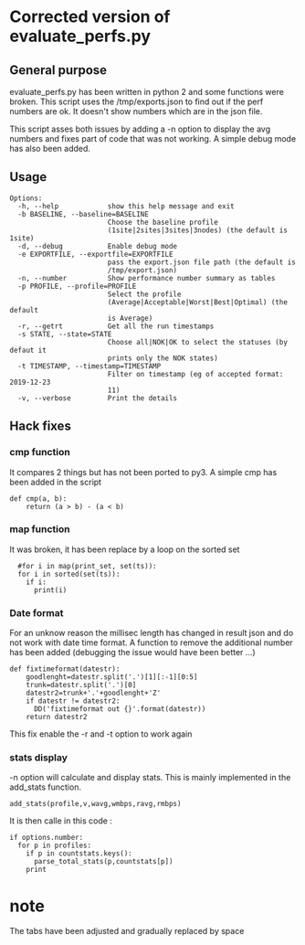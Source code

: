 # Corrected version of evaluate_perfs.py

## General purpose
evaluate_perfs.py has been written in python 2 and some functions were broken.
This script uses the /tmp/exports.json to find out if the perf numbers are ok.
It doesn't show numbers which are in the json file.

This script asses both issues by adding a -n option to display the avg numbers and fixes part of code that was not working.
A simple debug mode has also been added.

## Usage 

```
Options:
  -h, --help            show this help message and exit
  -b BASELINE, --baseline=BASELINE
                        Choose the baseline profile
                        (1site|2sites|3sites|3nodes) (the default is 1site)
  -d, --debug           Enable debug mode
  -e EXPORTFILE, --exportfile=EXPORTFILE
                        pass the export.json file path (the default is
                        /tmp/export.json)
  -n, --number          Show performance number summary as tables
  -p PROFILE, --profile=PROFILE
                        Select the profile
                        (Average|Acceptable|Worst|Best|Optimal) (the default
                        is Average)
  -r, --getrt           Get all the run timestamps
  -s STATE, --state=STATE
                        Choose all|NOK|OK to select the statuses (by defaut it
                        prints only the NOK states)
  -t TIMESTAMP, --timestamp=TIMESTAMP
                        Filter on timestamp (eg of accepted format: 2019-12-23
                        11)
  -v, --verbose         Print the details

```

## Hack fixes
### cmp function 
It compares 2 things but has not been ported to py3.
A simple cmp has been added in the script
```
def cmp(a, b):
    return (a > b) - (a < b)
```
### map function 
It was broken, it has been replace by a loop on the sorted set

```
  #for i in map(print_set, set(ts)):
  for i in sorted(set(ts)):
    if i:
      print(i)
```

### Date format 
For an unknow reason the millisec length has changed in result json and do not work with date time format.
A function to remove the additional number has been added (debugging the issue would have been better ...)
```
def fixtimeformat(datestr):
    goodlenght=datestr.split('.')[1][:-1][0:5]
    trunk=datestr.split('.')[0]
    datestr2=trunk+'.'+goodlenght+'Z'
    if datestr != datestr2:
      DD('fixtimeformat out {}'.format(datestr))
    return datestr2
```
This fix enable the -r and -t option to work again

### stats display 
-n option will calculate and display stats.
This is mainly implemented in the add_stats function.
```
add_stats(profile,v,wavg,wmbps,ravg,rmbps)
```
It is then calle in this code : 
```
if options.number:
  for p in profiles:
    if p in countstats.keys():
      parse_total_stats(p,countstats[p])
    print

```



# note  
The tabs have been adjusted and gradually replaced by space
